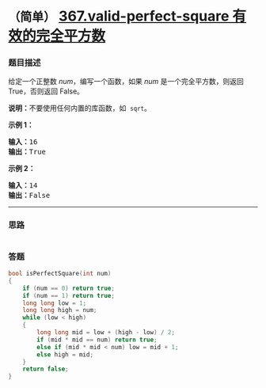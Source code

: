 # `（简单）`  [367.valid-perfect-square 有效的完全平方数](https://leetcode-cn.com/problems/valid-perfect-square/)

### 题目描述
<p>给定一个正整数 <em>num</em>，编写一个函数，如果 <em>num</em> 是一个完全平方数，则返回 True，否则返回 False。</p>

<p><strong>说明：</strong>不要使用任何内置的库函数，如&nbsp; <code>sqrt</code>。</p>

<p><strong>示例 1：</strong></p>

<pre><strong>输入：</strong>16
<strong>输出：</strong>True</pre>

<p><strong>示例 2：</strong></p>

<pre><strong>输入：</strong>14
<strong>输出：</strong>False
</pre>


---
### 思路
```
```

### 答题
``` C++
bool isPerfectSquare(int num)
{
	if (num == 0) return true;
	if (num == 1) return true;
	long long low = 1;
	long long high = num;
	while (low < high)
	{
		long long mid = low + (high - low) / 2;
		if (mid * mid == num) return true;
		else if (mid * mid < num) low = mid + 1;
		else high = mid;
	}
	return false;
}
```

